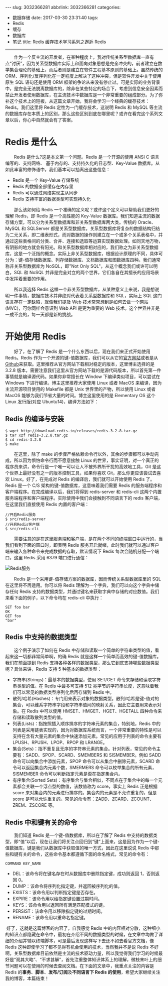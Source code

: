 ﻿---
description: 这篇文章介绍了对传统关系型数据库的一些看法，引入了学习 Redis 缓存技术的决定。详细解释了 Redis 的定义、特点和优势，以及如何开始使用
  Redis，包括编译和安装步骤。进一步介绍了 Redis 中支持的数据类型，如字符串、散列、列表、集合和有序集合，以及与键相关的命令。最后，作者强调了在学习技术时注重整体理解，留下细节问题在实际使用时查阅文档的重要性，并展望了对
  Redis 的事务、脚本、发布/订阅和多语言使用的关注。
---

﻿---
slug: 3032366281
abbrlink: 3032366281
categories:
- 数据存储
date: 2017-03-30 23:31:40
tags:
- Redis
- 缓存
- 数据库
- 笔记
title: Redis 缓存技术学习系列之邂逅 Redis
---

&emsp;&emsp;作为一个反主流的开发者，在某种程度上，我对传统关系型数据库一直有点“讨厌”，因为关系型数据库实际上和面向对象思想是完全冲突的，前者建立在数学集合理论的基础上，而后者则是建立在软件工程基本原则的基础上。虽然传统的 ORM、序列化/反序列化在一定程度上解决了这种冲突，但是软件开发中关于使用原生 SQL 语句还是使用 ORM 框架的争论从来没有停止过。可是实际的业务背景中，是完全无法脱离数据库的，除非在某些特定的场合下，考虑到信息安全因素而禁止开发者使用数据库，在主流技术中数据库是一个非常重要的组成部分。为了弥补这个技术上的短板，从这篇文章开始，我将会学习一个经典的缓存技术：Redis。我们这里将 Redis 定性为一门缓存技术，这说明 Redis 和 MySQL 等主流的数据库存在本质上的区别，那么这些区别到底在哪里呢？或许在看完这个系列文章以后，你心中自然就会有了答案。

<!--more-->

# Redis 是什么
&emsp;&emsp;Redis 是什么?这是本文第一个问题。Redis 是一个开源的使用 ANSI C 语言编写的、支持网络、 基于内存的、支持持久化的日志型、Key-Value 数据库。从如此丰富的修饰语中，我们基本可以抽离出这些信息：

* Redis 是一个 Key-Value 存储系统
* Redis 的数据全部缓存在内存里
* Redis 可以通过网络实现主从同步
* Redis 支持丰富的数据类型可实现持久化

  那么该如何给 Redis 一个准确的定义呢？或许这个定义可以帮助我们更好的理解 Redis，即 Redis 是一个高性能的 Key-Value 数据库。我们知道主流的数据存储方案，可以分为关系型数据库和非关系型数据库两大类。传统的 Oracle、MySQL 和 SQLServer 都是关系型数据库，关系型数据库将复杂的数据结构归结为二元关系，即二维表形式，而对数据的操作则建立在一个或多个关系表格中，并通过这些表格间的分类、合并、连接和选取等运算实现数据处理。如同天地万物，有阴影的地方就会有阳光。和关系型数据库相对应的，我们称之为非关系型数据库，这是一个泛指的概念。实际上非关系型数据库，根据设计原理的不同，具体可分为：键-值存储数据库、列存储数据库、文档数据库和图数据库四种。我们通常称非关系型数据库为 NoSQL，即"Not Only SQL"，从这个概念我们或许可以明白，SQL 和 NoSQL 并非是完全对立的两个世界，它们各自在其擅长的应用场景中发挥着重要的作用。

  所以我选择 Redis 这样一个非关系型数据库，从某种意义上来说，我是想说明一件事情，数据库技术并非绝对代表着关系型数据库和 SQL，实际上 SQL 这门语言存在一定缺陷，就像我们提及 Web 技术常常想到是如何去做一个网站(MVC)，可你同样会意识到 Web API 是更为重要的 Web 技术。这个世界并非是一成不变的，每一天都是新的挑战。

# 开始使用 Redis
  好了，在了解了 Redis 是一个什么东西以后，现在我们来正式开始使用 Redis。Redis 作为一个开源的键-值数据库，我们可以从它的[官方网站](https://redis.io/)或者是从[Github](https://github.com/antirez/redis)来获取。这里推荐从官方网站下载相对稳定的版本，这里博主选择的是 3.2.8 版本，需要注意我们这里从官方网站下载的是源代码版本，所以首先第一件事情就是编译源代码。如果你非常擅长在 Window 下编译类似项目，可以尝试在 Windows 下进行编译。博主这里推荐大家使用 Linux 或者 MacOS 来编译，因为主流开源项目使用的 Makefile 都是 Unix 世界里的产物，所以使用 Linux 或者 MacOS 能够为我们节省大量的时间。博主这里使用的是 Elementary OS 这个 Linux 发行版(对应 Ubuntu14)，编译方法如下：



## Redis 的编译与安装

```plain
$ wget http://download.redis.io/releases/redis-3.2.8.tar.gz
$ tar xzf redis-3.2.8.tar.gz
$ cd redis-3.2.8
$ make
```
  在这里，除了 make 的步骤严格依赖命令行以外，其余的步骤都可以手动完成，所以因为惧怕命令行而不愿意接触 Linux 的世界，事实证明，对一个真正的程序员来讲，命令行是一个唯一可以让人不被外界所干扰的高效地工具，Git 是这个世界上最好没有之一的版本控制工具，如果你喜欢 Git，那么你更应该尝试去喜欢 Linux。好了，在完成对 Redis 的编译后，我们就可以开始使用 Redis 了。Redis 是一个 C/S 架构的键-值数据库，这意味着我们需要 Redis 的服务端程序和客户端程序。在完成编译以后，我们将得到 redis-server 和 redis-cli 这两个内置服务端程序和客户端程序。实际使用中我们会接触到不同语言下的 redis 客户端，在这里我们直接使用 Redis 内置的客户端：

```plain
//开启Redis服务
$ src/redis-server
//开启Redis客户端
$ src/redis-cli
```

  需要注意的是在这里服务端和客户端，是在两个不同的终端窗口中运行的，当我们看到下面的窗口时，即表明 Redis 服务开启就绪，此时我们就可以通过客户端来输入各种命令来完成数据的存取，默认情况下 Redis 每次会随机分配一个端口，这里 Redis 采用 6379 端口进行通信：

![Redis服务](https://ww1.sinaimg.cn/large/4c36074fly1fz68jad5qcj211y0laq73.jpg)

  Redis 是一个采用键-值存储方案的数据库，因而传统关系型数据库里的 SQL 在这里将不再适用。你可以将 Redis 理解为一个字典，我们可以向这个字典中储存任何 Redis 支持的数据类型，并通过键名来获取字典中存储的对应数值。我们来看下面的例子，以下命令均在 redis-cli 中执行：

```plain
SET foo bar
OK
GET foo
"bar"
```

## Redis 中支持的数据类型

  这个例子演示了如何在 Redis 中存储和读取一个简单的字符串类型的值，看起来这一切都非常简单啊，的确 Redis 就是这样一个简单而高效的键-值数据库。我们在前面提到 Redis 支持各种各样的数据类型，那么它到底支持哪些数据类型呢？具体来讲，Redis 支持 5 种基本的数据类型：

* 字符串(Strings)：最基本的数据类型，使用 SET/GET 命令来存储和读取字符串类型的值。在 Redis 中最多可支持 512 兆字节的字符串长度，这意味着我们可以常见的数据类型序列化后再存储到 Redis 中。
* 散列/哈希(Hashes)：专门用来表示对象的数据类型。散列/哈希是键-值对的集合，可以维系字符串字段和字符串值间的映射关系，因此它主要用来表示对象。在 Redis 中可以使用 HMSET、HMGET、HGET、HGETALL 四种命令来存储和读取散列类型的值。
* 列表(Lists)：指按照插入顺序排序的字符串元素的集合，特别地，Redis 中的列表是采用链表实现的，因为对数据库系统而言，一个非常重要的特性是可以支持在含有大量元素的集合中快速添加元素。常见的应用于列表的命令主要有 LPUSH、RPUSH、LPOP、RPOP 和 LRANGE。
* 集合(Sets)：指不重复且无序的字符串元素的集合。针对列表，常见的命令主要有：SADD、SPOP、SCARD、SMEMBERS 和 SISMEMBER。例如 SADD 命令可以向集合中添加元素，SPOP 命令可以从集合中删除元素，SCARD 命令可以返回集合内元素个数，SMERMERS 命令可以枚举集合的所有元素，SISMEMBER 命令可以判断指定元素是否在指定集合内。
* 有序集合(Sorted Sets)：有序集合与集合相似，不同点在于集合中的每一个元素都会关联一个浮点型的数值，该数值称为 score，事实上 Redis 正是根据 score 来对集合内的元素进行排序的。集合内的元素是不允许重复的，但是 score 是可以允许重复的。常见的命令有：ZADD、ZCARD、ZCOUNT、ZREM、ZSCORE 等。


## Redis 中和键有关的命令

  我们知道 Redis 是一个键-值数据库，所以在了解了 Redis 中支持的数据类型，即“值”以后，现在让我们将关注点回归到“键”上面来，这是因为作为一个键-值数据库，键是我们从数据库中获取值的唯一方式，因此在这里说说 Redis 中那些和键有关的命令，这些命令基本都遵循下面的命名格式，常见的命令有：

```plain
COMMAND KEY_NAME
```

* DEL：该命令将在键名存在时从数据库中删除指定键，成功则返回 1，否则返回 0。
* DUMP：该命令将序列化指定键，并返回被序列化的值。
* EXISTS：该命令用以判断指定键是否存在。
* EXPIRE：该命令用以给指定键设置过期时间。
* KEYS：该命令用以返回所有满足匹配模式的键。
* PERSIST：该命令用以移除指定键的过期时间。
* RENAME：该命令用以重命名指定键。

​        好了，这就是这篇博客的内容了，自我感觉 Redis 中的内容相对分散，这种细小的知识点都隐藏在命令中，最初在介绍不同的数据类型的时候，在文章中均做了详细的介绍并辅以终端脚本，可是最后发现这样写下去还不如去看官方文档，像 Redis 这种即使学习了都不见得有机会使用的技术，当然我并不是说 Redis 不好啊，关系型数据库目前依然是主流的技术驱动力量，所以我觉得我们学习的时候最好是“观其大略”、“不求甚解”，首先注重整体知识体系上的理解，微枝末叶上的细节问题可以在使用的时候去查阅文档。在下面的文章中，我重点关注的内容是 Redis 的**事务**、**脚本**、**发布/订阅**及**不同语言下 Redis 的使用**，希望大家继续关注我的博客，本篇结束！